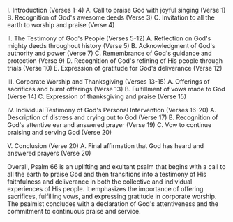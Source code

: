 I. Introduction (Verses 1-4)
    A. Call to praise God with joyful singing (Verse 1)
    B. Recognition of God's awesome deeds (Verse 3)
    C. Invitation to all the earth to worship and praise (Verse 4)

II. The Testimony of God's People (Verses 5-12)
    A. Reflection on God's mighty deeds throughout history (Verse 5)
    B. Acknowledgment of God's authority and power (Verse 7)
    C. Remembrance of God's guidance and protection (Verse 9)
    D. Recognition of God's refining of His people through trials (Verse 10)
    E. Expression of gratitude for God's deliverance (Verse 12)

III. Corporate Worship and Thanksgiving (Verses 13-15)
    A. Offerings of sacrifices and burnt offerings (Verse 13)
    B. Fulfillment of vows made to God (Verse 14)
    C. Expression of thanksgiving and praise (Verse 15)

IV. Individual Testimony of God's Personal Intervention (Verses 16-20)
    A. Description of distress and crying out to God (Verse 17)
    B. Recognition of God's attentive ear and answered prayer (Verse 19)
    C. Vow to continue praising and serving God (Verse 20)

V. Conclusion (Verse 20)
    A. Final affirmation that God has heard and answered prayers (Verse 20)

Overall, Psalm 66 is an uplifting and exultant psalm that begins with a call to all the earth to praise God and then transitions into a testimony of His faithfulness and deliverance in both the collective and individual experiences of His people. It emphasizes the importance of offering sacrifices, fulfilling vows, and expressing gratitude in corporate worship. The psalmist concludes with a declaration of God's attentiveness and the commitment to continuous praise and service.